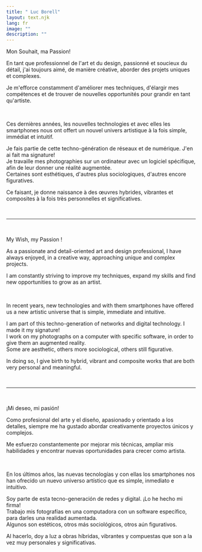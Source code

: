 ```yaml
---
title: " Luc Borell"
layout: text.njk
lang: fr
image: ""
description: ""
---
```

<!-- <div class="banner_container">
	<img class="banner"  src="" >
</div> -->

<div class="text_box">

Mon Souhait, ma Passion!  

En tant que professionnel de l'art et du design, passionné et soucieux du détail, j'ai toujours aimé, de manière créative, aborder des projets uniques et complexes.  

Je m'efforce constamment d'améliorer mes techniques, d'élargir mes compétences et de trouver de nouvelles opportunités pour grandir en tant qu'artiste.  

&nbsp;

Ces dernières années, les nouvelles technologies et avec elles les smartphones nous ont offert un nouvel univers artistique à la fois simple, immédiat et intuitif.  

Je fais partie de cette techno-génération de réseaux et de numérique. J'en ai fait ma signature!  
Je travaille mes photographies sur un ordinateur avec un logiciel spécifique, afin de leur donner une réalité augmentée.  
Certaines sont esthétiques, d'autres plus sociologiques, d'autres encore figuratives.   

Ce faisant, je donne naissance à des œuvres hybrides, vibrantes et composites à la fois très personnelles et significatives.  

&nbsp;

---------------------

&nbsp;

My Wish, my Passion !  

As a passionate and detail-oriented art and design professional, I have always enjoyed, in a creative way, approaching unique and complex projects.  

I am constantly striving to improve my techniques, expand my skills and find new opportunities to grow as an artist.  

&nbsp;

In recent years, new technologies and with them smartphones have offered us a new artistic universe that is simple, immediate and intuitive.  

I am part of this techno-generation of networks and digital technology. I made it my signature!  
I work on my photographs on a computer with specific software, in order to give them an augmented reality.  
Some are aesthetic, others more sociological, others still figurative.  

In doing so, I give birth to hybrid, vibrant and composite works that are both very personal and meaningful.  

&nbsp;

---------------------

&nbsp;

¡Mi deseo, mi pasión!  

Como profesional del arte y el diseño, apasionado y orientado a los detalles, siempre me ha gustado abordar creativamente proyectos únicos y complejos.  

Me esfuerzo constantemente por mejorar mis técnicas, ampliar mis habilidades y encontrar nuevas oportunidades para crecer como artista.  

&nbsp;

En los últimos años, las nuevas tecnologías y con ellas los smartphones nos han ofrecido un nuevo universo artístico que es simple, inmediato e intuitivo.  

Soy parte de esta tecno-generación de redes y digital. ¡Lo he hecho mi firma!  
Trabajo mis fotografías en una computadora con un software específico, para darles una realidad aumentada.  
Algunos son estéticos, otros más sociológicos, otros aún figurativos.   

Al hacerlo, doy a luz a obras híbridas, vibrantes y compuestas que son a la vez muy personales y significativas.  

</div>
